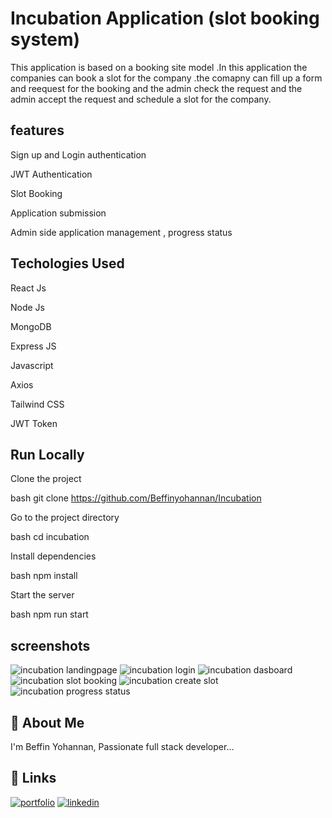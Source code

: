 # Incubation Application (slot booking system)

This application is based on a booking site model .In this application the companies can book a slot for the company .the comapny can fill up a form and reequest for the booking and the admin check the request and the admin accept the request and schedule a slot for the company. 

## features

Sign up and Login authentication

JWT Authentication

Slot Booking

Application submission

Admin side application management , progress status


## Techologies Used

React Js 

Node Js 

MongoDB 

Express JS 

Javascript

Axios 

Tailwind CSS 

JWT Token



## Run Locally

Clone the project

bash
  git clone https://github.com/Beffinyohannan/Incubation


Go to the project directory

bash
  cd incubation


Install dependencies

bash
  npm install


Start the server

bash
  npm run start

## screenshots

![incubation landingpage](https://user-images.githubusercontent.com/107913841/210035884-0f3f77f6-ead8-4177-acad-2df3a29abf55.png)
![incubation login](https://user-images.githubusercontent.com/107913841/210035886-562c2ff1-4a21-4bab-b914-e65c1ff21e3f.png)
![incubation dasboard](https://user-images.githubusercontent.com/107913841/210035897-dcf76dbe-9c7b-49c2-bfdd-fa26731bff88.png)
![incubation slot booking](https://user-images.githubusercontent.com/107913841/210035902-e6eb63cb-8977-4096-ba20-0d71f4041e78.png)
![incubation create slot](https://user-images.githubusercontent.com/107913841/210035908-4ae1cc84-024b-4ddf-8720-4943958c3428.png)
![incubation progress status](https://user-images.githubusercontent.com/107913841/210035923-8b779ade-0c57-4b02-abb4-c113af44c5d5.png)


## 🚀 About Me
I'm Beffin Yohannan, Passionate full stack developer...


## 🔗 Links
[![portfolio](https://img.shields.io/badge/my_portfolio-000?style=for-the-badge&logo=ko-fi&logoColor=white)](https://beffinyohannan.github.io/beffinyohannan/)
[![linkedin](https://img.shields.io/badge/linkedin-0A66C2?style=for-the-badge&logo=linkedin&logoColor=white)](http://www.linkedin.com/in/beffin-yohannan)
